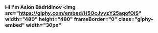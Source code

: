 ### Hi i'm Aslon Badridinov <img src="https://giphy.com/embed/H5OcJyyzY25aqofOiS" width="480" height="480" frameBorder="0" class="giphy-embed" width="30px"
